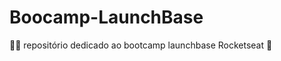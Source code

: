 # Boocamp-LaunchBase
:man_technologist: repositório dedicado ao bootcamp launchbase Rocketseat :rocket:
